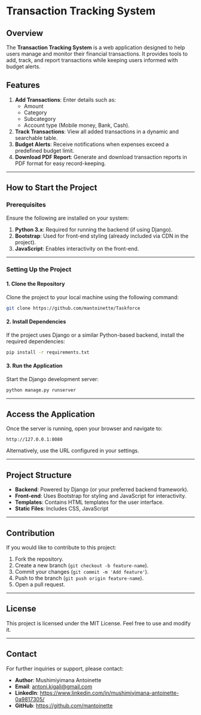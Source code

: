 # Transaction Tracking System

## Overview
The **Transaction Tracking System** is a web application designed to help users manage and monitor their financial transactions. It provides tools to add, track, and report transactions while keeping users informed with budget alerts.

## Features
1. **Add Transactions**: Enter details such as:
   - Amount
   - Category
   - Subcategory
   - Account type (Mobile money, Bank, Cash).
2. **Track Transactions**: View all added transactions in a dynamic and searchable table.
3. **Budget Alerts**: Receive notifications when expenses exceed a predefined budget limit.
4. **Download PDF Report**: Generate and download transaction reports in PDF format for easy record-keeping.

---

## How to Start the Project

### Prerequisites
Ensure the following are installed on your system:

1. **Python 3.x**: Required for running the backend (if using Django).
2. **Bootstrap**: Used for front-end styling (already included via CDN in the project).
3. **JavaScript**: Enables interactivity on the front-end.

---

### Setting Up the Project

#### 1. Clone the Repository
Clone the project to your local machine using the following command:
```bash
git clone https://github.com/mantoinette/Taskforce
```

#### 2. Install Dependencies
If the project uses Django or a similar Python-based backend, install the required dependencies:
```bash
pip install -r requirements.txt
```

#### 3. Run the Application
Start the Django development server:
```bash
python manage.py runserver
```

---

## Access the Application
Once the server is running, open your browser and navigate to:
```
http://127.0.0.1:8080
```
Alternatively, use the URL configured in your settings.

---

## Project Structure
- **Backend**: Powered by Django (or your preferred backend framework).
- **Front-end**: Uses Bootstrap for styling and JavaScript for interactivity.
- **Templates**: Contains HTML templates for the user interface.
- **Static Files**: Includes CSS, JavaScript

---

## Contribution
If you would like to contribute to this project:
1. Fork the repository.
2. Create a new branch (`git checkout -b feature-name`).
3. Commit your changes (`git commit -m 'Add feature'`).
4. Push to the branch (`git push origin feature-name`).
5. Open a pull request.

---

## License
This project is licensed under the MIT License. Feel free to use and modify it.

---

## Contact
For further inquiries or support, please contact:
- **Author**: Mushimiyimana Antoinette
- **Email**: antoni.kigali@gmail.com
- **LinkedIn**: https://www.linkedin.com/in/mushimiyimana-antoinette-0a9817305/
- **GitHub**: https://github.com/mantoinette


